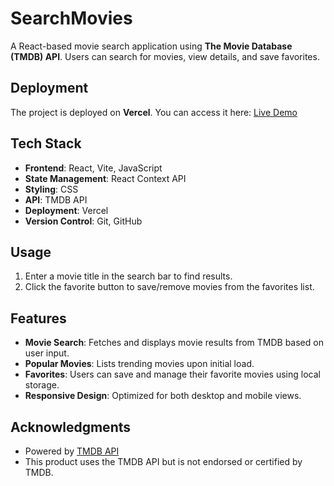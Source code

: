# SearchMovies
A React-based movie search application using **The Movie Database (TMDB) API**. Users can search for movies, view details, and save favorites.

## Deployment
The project is deployed on **Vercel**. You can access it here:
[Live Demo](https://searchmovies-xi.vercel.app/)

## Tech Stack
- **Frontend**: React, Vite, JavaScript
- **State Management**: React Context API 
- **Styling**: CSS
- **API**: TMDB API
- **Deployment**: Vercel
- **Version Control**: Git, GitHub

## Usage
1. Enter a movie title in the search bar to find results.
2. Click the favorite button to save/remove movies from the favorites list.

## Features
- **Movie Search**: Fetches and displays movie results from TMDB based on user input.
- **Popular Movies**: Lists trending movies upon initial load.
- **Favorites**: Users can save and manage their favorite movies using local storage.
- **Responsive Design**: Optimized for both desktop and mobile views.

## Acknowledgments
- Powered by [TMDB API](https://www.themoviedb.org/)
- This product uses the TMDB API but is not endorsed or certified by TMDB.

